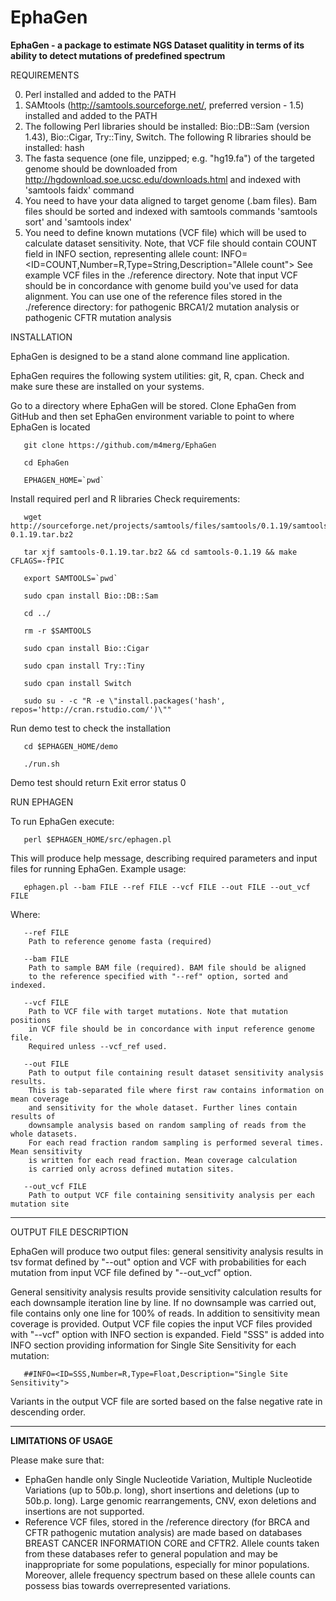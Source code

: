 # EphaGen
**EphaGen - a package to estimate NGS Dataset qualitity in terms of its ability to detect mutations of predefined spectrum**

REQUIREMENTS

0. Perl installed and added to the PATH
1. SAMtools (http://samtools.sourceforge.net/, preferred version - 1.5) installed and added to the PATH
2. The following Perl libraries should be installed: Bio::DB::Sam (version 1.43), Bio::Cigar, Try::Tiny, Switch. The following R libraries should be installed: hash
3. The fasta sequence (one file, unzipped; e.g. "hg19.fa") of the targeted genome should be downloaded from http://hgdownload.soe.ucsc.edu/downloads.html and indexed with 'samtools faidx' command
4. You need to have your data aligned to target genome (.bam files). Bam files should be sorted and indexed with samtools commands 'samtools sort' and 'samtools index'
5. You need to define known mutations (VCF file) which will be used to calculate dataset sensitivity. Note, that VCF file should contain COUNT field in INFO section, representing allele count:
	INFO=<ID=COUNT,Number=R,Type=String,Description="Allele count">
   See example VCF files in the ./reference directory. Note that input VCF should be in concordance with genome build you've used for data alignment.
   You can use one of the reference files stored in the ./reference directory: for pathogenic BRCA1/2 mutation analysis or pathogenic CFTR mutation analysis

INSTALLATION

EphaGen is designed to be a stand alone command line application.

EphaGen requires the following system utilities: git, R, cpan. Check and make sure these are installed on your systems.

Go to a directory where EphaGen will be stored. Clone EphaGen from GitHub and then set EphaGen environment variable to point to where EphaGen is located

	   git clone https://github.com/m4merg/EphaGen
	   
	   cd EphaGen
	   
	   EPHAGEN_HOME=`pwd`

Install required perl and R libraries Check requirements:

	   wget http://sourceforge.net/projects/samtools/files/samtools/0.1.19/samtools-0.1.19.tar.bz2
	   
	   tar xjf samtools-0.1.19.tar.bz2 && cd samtools-0.1.19 && make CFLAGS=-fPIC
	   
	   export SAMTOOLS=`pwd`
	   
	   sudo cpan install Bio::DB::Sam
	   
	   cd ../
	   
	   rm -r $SAMTOOLS
	   
	   sudo cpan install Bio::Cigar
	   
	   sudo cpan install Try::Tiny
	   
	   sudo cpan install Switch
	   
	   sudo su - -c "R -e \"install.packages('hash', repos='http://cran.rstudio.com/')\""

Run demo test to check the installation

	   cd $EPHAGEN_HOME/demo
	   
	   ./run.sh

Demo test should return Exit error status 0

RUN EPHAGEN

To run EphaGen execute:

	   perl $EPHAGEN_HOME/src/ephagen.pl

This will produce help message, describing required parameters and input files for running EphaGen.
Example usage:

	   ephagen.pl --bam FILE --ref FILE --vcf FILE --out FILE --out_vcf FILE
	   
Where:

	   --ref FILE
	   	Path to reference genome fasta (required)
		
	   --bam FILE
		Path to sample BAM file (required). BAM file should be aligned
		to the reference specified with "--ref" option, sorted and indexed.
		
	   --vcf FILE
		Path to VCF file with target mutations. Note that mutation positions
		in VCF file should be in concordance with input reference genome file.
		Required unless --vcf_ref used.
		
	   --out FILE
		Path to output file containing result dataset sensitivity analysis results.
		This is tab-separated file where first raw contains information on mean coverage
		and sensitivity for the whole dataset. Further lines contain results of
		downsample analysis based on random sampling of reads from the whole datasets.
		For each read fraction random sampling is performed several times. Mean sensitivity
		is written for each read fraction. Mean coverage calculation
		is carried only across defined mutation sites.
		
	   --out_vcf FILE
		Path to output VCF file containing sensitivity analysis per each mutation site

---------------------------------------------------------------------------------------------------------------------------

OUTPUT FILE DESCRIPTION

EphaGen will produce two output files: general sensitivity analysis results in tsv format defined by "--out" option and VCF with probabilities for each mutation from input VCF file defined by "--out_vcf" option.

General sensitivity analysis results provide sensitivity calculation results for each downsample iteration line by line. If no downsample was carried out, file contains only one line for 100% of reads. In addition to sensitivity mean coverage is provided.
Output VCF file copies the input VCF files provided with "--vcf" option with INFO section is expanded. Field "SSS" is added into INFO section providing information for Single Site Sensitivity for each mutation:

	   ##INFO=<ID=SSS,Number=R,Type=Float,Description="Single Site Sensitivity">
	   
Variants in the output VCF file are sorted based on the false negative rate in descending order.

---------------------------------------------------------------------------------------------------------------------------

****************LIMITATIONS OF USAGE****************

Please make sure that:
-	EphaGen handle only Single Nucleotide Variation, Multiple Nucleotide Variations (up to 50b.p. long), short insertions and deletions (up to 50b.p. long). Large genomic rearrangements, CNV, exon deletions and insertions are not supported.
-	Reference VCF files, stored in the /reference directory (for BRCA and CFTR pathogenic mutation analysis) are made based on databases BREAST CANCER INFORMATION CORE and CFTR2. Allele counts taken from these databases refer to general population and may be inappropriate for some populations, especially for minor populations. Moreover, allele frequency spectrum based on these allele counts can possess bias towards overrepresented variations.

